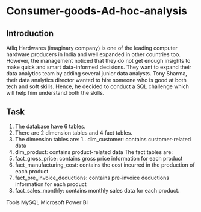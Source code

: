# Consumer-goods-Ad-hoc-analysis

## Introduction
Atliq Hardwares (imaginary company) is one of the leading computer hardware producers in India and well expanded in other countries too. However, the management noticed that they do not get enough insights to make quick and smart data-informed decisions. They want to expand their data analytics team by adding several junior data analysts. Tony Sharma, their data analytics director wanted to hire someone who is good at both tech and soft skills. Hence, he decided to conduct a SQL challenge which will help him understand both the skills.

## Task
1. The database have 6 tables.
2. There are 2 dimension tables and 4 fact tables.
3. The dimension tables are:
  1.. dim_customer: contains customer-related data
  2. dim_product: contains product-related data
The fact tables are:
1. fact_gross_price: contains gross price information for each product
2. fact_manufacturing_cost: contains the cost incurred in the production of each product
3. fact_pre_invoice_deductions: contains pre-invoice deductions information for each product
4. fact_sales_monthly: contains monthly sales data for each product.

Tools
MySQL
Microsoft Power BI
